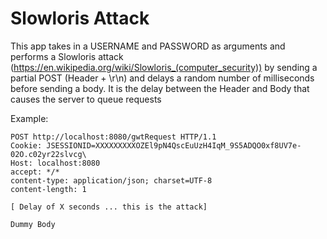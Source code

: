 # Slowloris Attack

This app takes in a USERNAME and PASSWORD as arguments
and performs a Slowloris attack (https://en.wikipedia.org/wiki/Slowloris_(computer_security))
by sending a partial POST (Header + \r\n) and delays a random number of milliseconds before sending
a body.  It is the delay between the Header and Body that causes the server to queue requests

Example:
```
POST http://localhost:8080/gwtRequest HTTP/1.1
Cookie: JSESSIONID=XXXXXXXXXOZEl9pN4QscEuUzH4IqM_9S5ADQO0xf8UV7e-02O.c02yr22slvcg\
Host: localhost:8080
accept: */*
content-type: application/json; charset=UTF-8
content-length: 1

```

```
[ Delay of X seconds ... this is the attack]
```

```
Dummy Body
```